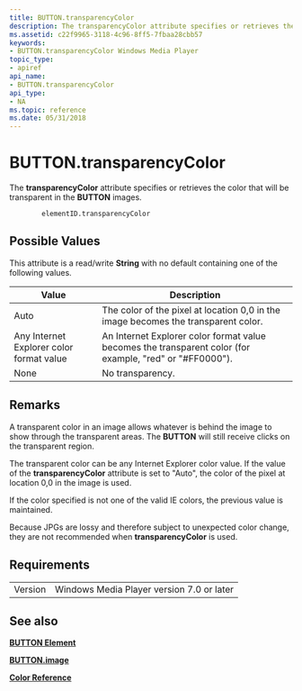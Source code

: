 ```yaml
---
title: BUTTON.transparencyColor
description: The transparencyColor attribute specifies or retrieves the color that will be transparent in the BUTTON images.
ms.assetid: c22f9965-3118-4c96-8ff5-7fbaa28cbb57
keywords:
- BUTTON.transparencyColor Windows Media Player
topic_type:
- apiref
api_name:
- BUTTON.transparencyColor
api_type:
- NA
ms.topic: reference
ms.date: 05/31/2018
---
```


# BUTTON.transparencyColor

The **transparencyColor** attribute specifies or retrieves the color that will be transparent in the **BUTTON** images.

``` syntax
        elementID.transparencyColor
```

## Possible Values

This attribute is a read/write **String** with no default containing one of the following values.



| Value                                    | Description                                                                                               |
|------------------------------------------|-----------------------------------------------------------------------------------------------------------|
| Auto                                     | The color of the pixel at location 0,0 in the image becomes the transparent color.                        |
| Any Internet Explorer color format value | An Internet Explorer color format value becomes the transparent color (for example, "red" or "\#FF0000"). |
| None                                     | No transparency.                                                                                          |



 

## Remarks

A transparent color in an image allows whatever is behind the image to show through the transparent areas. The **BUTTON** will still receive clicks on the transparent region.

The transparent color can be any Internet Explorer color value. If the value of the **transparencyColor** attribute is set to "Auto", the color of the pixel at location 0,0 in the image is used.

If the color specified is not one of the valid IE colors, the previous value is maintained.

Because JPGs are lossy and therefore subject to unexpected color change, they are not recommended when **transparencyColor** is used.

## Requirements



|                    |                                                      |
|--------------------|------------------------------------------------------|
| Version<br/> | Windows Media Player version 7.0 or later<br/> |



## See also

<dl> <dt>

[**BUTTON Element**](button-element.md)
</dt> <dt>

[**BUTTON.image**](button-image.md)
</dt> <dt>

[**Color Reference**](color-reference.md)
</dt> </dl>

 

 





